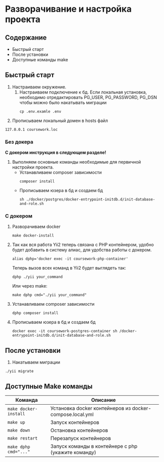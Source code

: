# Разворачивание и настройка проекта

## Содержание

- Быстрый старт
- После установки
- Доступные команды make

## Быстрый старт

1. Настраиваем окружение.
    1. Настраиваем подключение к бд. Если локальная установка, необходимо отредактировать PG_USER, PG_PASSWORD, PG_DSN чтобы можно было накатывать
       миграции
       ```
       cp .env.examle .env
       ```
2. Прописываем локальный домен в hosts файл

```
127.0.0.1 coursework.loc
```

### Без докера

**С докером инструкция в следующем разделе!**

1. Выполняем основные команды необходимые для первичной настройки проекта.
    - Устанавливаем composer зависимости
       ```
       composer install
       ```
   - Прописываем юзера в бд и создаем бд
     ```
     sh ./docker/postgres/docker-entrypoint-initdb.d/init-database-and-role.sh
     ```

### С докером

1. Разворачиваем docker
   ```
   make docker-install
   ```

2. Так как вся работа Yii2 теперь связана с PHP контейнером, удобно будет добавить в систему алиас, для удобства работы с докером.
   ```
   alias dphp='docker exec -it coursework-php-container'
   ```

   Теперь вызов всех команд в Yii2 будет выглядеть так:
   ```
   dphp ./yii your_command
   ```
   Или через make:
   ```
   make dphp cmd="./yii your_command"
   ```

3. Устанавливаем composer зависимости
   ```
   dphp composer install
   ```

4. Прописываем юзера в бд и создаем бд
   ```
   docker exec -it coursework-postgres-container sh /docker-entrypoint-initdb.d/init-database-and-role.sh
   ```

## После установки

1. Накатываем миграции

```
./yii migrate
```

## Доступные Make команды

| Команда               | Описание                                                 |
|-----------------------|----------------------------------------------------------|
| `make docker-install` | Установка docker контейнеров из docker-compose.local.yml |
| `make up`             | Запуск контейнеров                                       |
| `make down`           | Остановка контейнеров                                    |
| `make restart`        | Перезапуск контейнеров                                   |
| `make dphp cmd="..."` | Запуск команды в контейнере с php (укажите команду)      |

